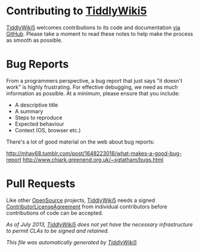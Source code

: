 <h1 class=''>
Contributing to <a class='tw-tiddlylink tw-tiddlylink-internal tw-tiddlylink-resolves' href='http://five.tiddlywiki.com/static/TiddlyWiki5.html'>
TiddlyWiki5</a></h1><div class='tw-tiddler'>
<div class='tw-transclude'>
<p>
<a class='tw-tiddlylink tw-tiddlylink-internal tw-tiddlylink-resolves' href='http://five.tiddlywiki.com/static/TiddlyWiki5.html'>
TiddlyWiki5</a> welcomes contributions to its code and documentation <a class='tw-tiddlylink tw-tiddlylink-external' href='https://github.com/Jermolene/TiddlyWiki5'>
via GitHub</a>. Please take a moment to read these notes to help make the process as smooth as possible.</p><h1 class=''>
Bug Reports</h1><p>
From a programmers perspective, a bug report that just says &quot;it doesn't work&quot; is highly frustrating. For effective debugging, we need as much information as possible. At a minimum, please ensure that you include:</p><ul>
<li>
A descriptive title</li><li>
A summary</li><li>
Steps to reproduce</li><li>
Expected behaviour</li><li>
Context (OS, browser etc.)</li></ul><p>
There's a lot of good material on the web about bug reports:</p><p>
<a class='tw-tiddlylink tw-tiddlylink-external' href='http://mhay68.tumblr.com/post/1648223018/what-makes-a-good-bug-report'>
http://mhay68.tumblr.com/post/1648223018/what-makes-a-good-bug-report</a>
<a class='tw-tiddlylink tw-tiddlylink-external' href='http://www.chiark.greenend.org.uk/~sgtatham/bugs.html'>
http://www.chiark.greenend.org.uk/~sgtatham/bugs.html</a></p><h1 class=''>
Pull Requests</h1><p>
Like other <a class='tw-tiddlylink tw-tiddlylink-internal tw-tiddlylink-resolves' href='http://five.tiddlywiki.com/static/OpenSource.html'>
OpenSource</a> projects, <a class='tw-tiddlylink tw-tiddlylink-internal tw-tiddlylink-resolves' href='http://five.tiddlywiki.com/static/TiddlyWiki5.html'>
TiddlyWiki5</a> needs a signed <a class='tw-tiddlylink tw-tiddlylink-internal tw-tiddlylink-missing' href='http://five.tiddlywiki.com/static/ContributorLicenseAgreement.html'>
ContributorLicenseAgreement</a> from individual contributors before contributions of code can be accepted.</p><p>
<em>
As of July 2013, <a class='tw-tiddlylink tw-tiddlylink-internal tw-tiddlylink-resolves' href='http://five.tiddlywiki.com/static/TiddlyWiki5.html'>
TiddlyWiki5</a> does not yet have the necessary infrastructure to permit CLAs to be signed and retained.</em>
</p></div></div><p>
<em>
This file was automatically generated by <a class='tw-tiddlylink tw-tiddlylink-internal tw-tiddlylink-resolves' href='http://five.tiddlywiki.com/static/TiddlyWiki5.html'>
TiddlyWiki5</a></em>
</p>